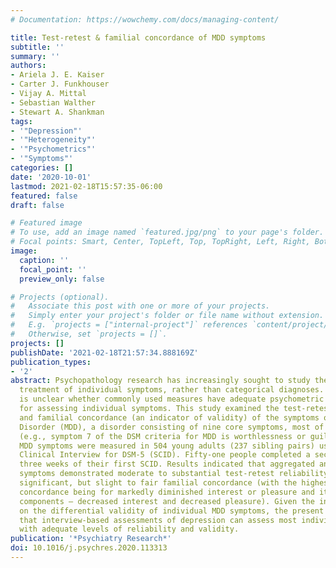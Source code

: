 ```yaml
---
# Documentation: https://wowchemy.com/docs/managing-content/

title: Test-retest & familial concordance of MDD symptoms
subtitle: ''
summary: ''
authors:
- Ariela J. E. Kaiser
- Carter J. Funkhouser
- Vijay A. Mittal
- Sebastian Walther
- Stewart A. Shankman
tags:
- '"Depression"'
- '"Heterogeneity"'
- '"Psychometrics"'
- '"Symptoms"'
categories: []
date: '2020-10-01'
lastmod: 2021-02-18T15:57:35-06:00
featured: false
draft: false

# Featured image
# To use, add an image named `featured.jpg/png` to your page's folder.
# Focal points: Smart, Center, TopLeft, Top, TopRight, Left, Right, BottomLeft, Bottom, BottomRight.
image:
  caption: ''
  focal_point: ''
  preview_only: false

# Projects (optional).
#   Associate this post with one or more of your projects.
#   Simply enter your project's folder or file name without extension.
#   E.g. `projects = ["internal-project"]` references `content/project/deep-learning/index.md`.
#   Otherwise, set `projects = []`.
projects: []
publishDate: '2021-02-18T21:57:34.888169Z'
publication_types:
- '2'
abstract: Psychopathology research has increasingly sought to study the etiology and
  treatment of individual symptoms, rather than categorical diagnoses. However, it
  is unclear whether commonly used measures have adequate psychometric properties
  for assessing individual symptoms. This study examined the test-retest reliability
  and familial concordance (an indicator of validity) of the symptoms of Major Depressive
  Disorder (MDD), a disorder consisting of nine core symptoms, most of which are aggregated
  (e.g., symptom 7 of the DSM criteria for MDD is worthlessness or guilt). Lifetime
  MDD symptoms were measured in 504 young adults (237 sibling pairs) using the Structured
  Clinical Interview for DSM-5 (SCID). Fifty-one people completed a second SCID within
  three weeks of their first SCID. Results indicated that aggregated and unaggregated
  symptoms demonstrated moderate to substantial test-retest reliability and generally
  significant, but slight to fair familial concordance (with the highest familial
  concordance being for markedly diminished interest or pleasure and its unaggregated
  components – decreased interest and decreased pleasure). Given the increasing focus
  on the differential validity of individual MDD symptoms, the present study suggests
  that interview-based assessments of depression can assess most individual symptoms
  with adequate levels of reliability and validity.
publication: '*Psychiatry Research*'
doi: 10.1016/j.psychres.2020.113313
---
```

